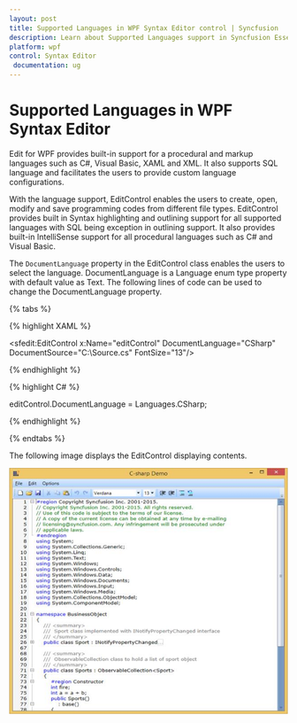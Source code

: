 ```yaml
---
layout: post
title: Supported Languages in WPF Syntax Editor control | Syncfusion
description: Learn about Supported Languages support in Syncfusion Essential Studio WPF Syntax Editor control, its elements and more.
platform: wpf
control: Syntax Editor
 documentation: ug
---
```


# Supported Languages in WPF Syntax Editor

Edit for WPF provides built-in support for a procedural and markup languages such as C#, Visual Basic, XAML and XML. It also supports SQL language and facilitates the users to provide custom language configurations.

With the language support, EditControl enables the users to create, open, modify and save programming codes from different file types. EditControl provides built in Syntax highlighting and outlining support for all supported languages with SQL being exception in outlining support. It also provides built-in IntelliSense support for all procedural languages such as C# and Visual Basic.

The `DocumentLanguage` property in the EditControl class enables the users to select the language. DocumentLanguage is a Language enum type property with default value as Text. The following lines of code can be used to change the DocumentLanguage property.

{% tabs %}

{% highlight XAML %}

<sfedit:EditControl x:Name="editControl" DocumentLanguage="CSharp" DocumentSource="C:\Source.cs" FontSize="13"/>

{% endhighlight %}

{% highlight C# %}

editControl.DocumentLanguage = Languages.CSharp;

{% endhighlight %}

{% endtabs %}

The following image displays the EditControl displaying contents.

![EdiControl language support](Supported-Languages_images/Supported-Languages_img1.jpeg)
